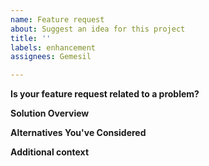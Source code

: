 ```yaml
---
name: Feature request
about: Suggest an idea for this project
title: ''
labels: enhancement
assignees: Gemesil

---
```


**Is your feature request related to a problem?**
<!---A clear and concise description of what the problem is. Ex. I'm always frustrated when [...]-->

**Solution Overview**
<!---A clear and concise description of what you want to happen.-->

**Alternatives You've Considered**
<!---A clear and concise description of any alternative solutions or features you've considered.-->

**Additional context**
<!---Add any other context or screenshots about the feature request here.-->
